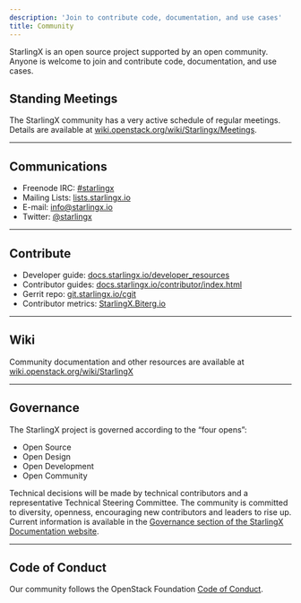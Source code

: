 ```yaml
---
description: 'Join to contribute code, documentation, and use cases'
title: Community
---
```


StarlingX is an open source project supported by an open community. Anyone is welcome to join and contribute code, documentation, and use cases.

## Standing Meetings

The StarlingX community has a very active schedule of regular meetings. Details are available at [wiki.openstack.org/wiki/Starlingx/Meetings](https://wiki.openstack.org/wiki/Starlingx/Meetings).

---

## Communications

- Freenode IRC: [#starlingx](https://webchat.freenode.net/?channels=starlingx)
- Mailing Lists: [lists.starlingx.io](http://lists.starlingx.io)
- E-mail: [info@starlingx.io](mailto:info@starlingx.io)
- Twitter: [@starlingx](https://twitter.com/starlingx)

---

## Contribute

- Developer guide: [docs.starlingx.io/developer_resources](https://docs.starlingx.io/developer_resources/index.html)
- Contributor guides: [docs.starlingx.io/contributor/index.html](https://docs.starlingx.io/contributor)
- Gerrit repo: [git.starlingx.io/cgit](https://git.starlingx.io/cgit)
- Contributor metrics: [StarlingX.Biterg.io](https://starlingx.biterg.io/)

---

## Wiki

Community documentation and other resources are available at [wiki.openstack.org/wiki/StarlingX](https://wiki.openstack.org/wiki/StarlingX)

---

## Governance

The StarlingX project is governed according to the “four opens”:

<ul class="list-disc">
  <li>Open Source</li> 
  <li>Open Design</li>
  <li>Open Development</li>
  <li>Open Community</li>
</ul>

Technical decisions will be made by technical contributors and a representative Technical Steering Committee. The community is committed to diversity, openness, encouraging new contributors and leaders to rise up. Current information is available in the [Governance section of the StarlingX Documentation website](https://docs.starlingx.io/governance/index.html).

---

## Code of Conduct

Our community follows the OpenStack Foundation [Code of Conduct](https://www.openstack.org/legal/community-code-of-conduct/).
